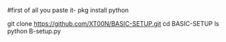 #first of all you paste it-
pkg install python



git clone https://github.com/XT00N/BASIC-SETUP.git
cd BASIC-SETUP
ls
python B-setup.py
